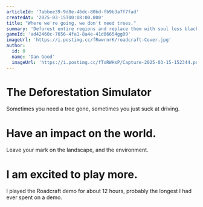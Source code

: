 ```yaml
---
articleId: '7abbee39-9d8e-46dc-80bd-fb9b3a7f7fad'
createdAt: '2025-03-15T00:08:00.000'
title: "Where we're going, we don't need trees."
summary: 'Deforest entire regions and replace them with soul less black roads with your homies.'
gameId: 'ad42460c-7656-4fa1-8a4e-41d06654gg09'
imageUrl: 'https://i.postimg.cc/fRwwrnrK/roadcraft-Cover.jpg'
author:
  id: 0
  name: 'Dan Good'
  imageUrl: 'https://i.postimg.cc/fTxRWHsP/Capture-2025-03-15-152344.png'
---
```


# The Deforestation Simulator

Sometimes you need a tree gone, sometimes you just suck at driving.

# Have an impact on the world.

Leave your mark on the landscape, and the environment.

# I am excited to play more.

I played the Roadcraft demo for about 12 hours, probably the longest I had ever spent on a demo.
